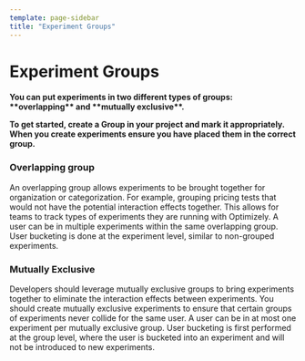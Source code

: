 ```yaml
---
template: page-sidebar
title: "Experiment Groups"
---
```


# Experiment Groups

<h4><p>You can put experiments in two different types of groups: **overlapping** and **mutually exclusive**. </p>

<p>To get started, create a Group in your project and mark it appropriately. When you create experiments ensure you have placed them in the correct group. </p></h4>

### Overlapping group

An overlapping group allows experiments to be brought together for organization or categorization. For example, grouping pricing tests that would not have the potential interaction effects together. This allows for teams to track types of experiments they are running with Optimizely. A user can be in multiple experiments within the same overlapping group. User bucketing is done at the experiment level, similar to non-grouped experiments.

### Mutually Exclusive

Developers should leverage mutually exclusive groups to bring experiments together to eliminate the interaction effects between experiments. You should create mutually exclusive experiments to ensure that certain groups of experiments never collide for the same user.  A user can be in at most one experiment per mutually exclusive group. User bucketing is first performed at the group level, where the user is bucketed into an experiment and will not be introduced to new experiments.


